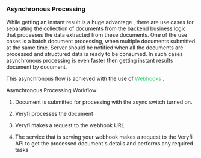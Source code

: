<h3 className="h3-title" id="asynchronous-new-api-docs">Asynchronous Processing</h3> 

<p className="p-text">While getting an instant result is a huge advantage , there are use cases for separating the collection of documents from the backend business logic that processes the data extracted from these documents. One of the use cases is a batch document processing, when multiple documents submitted at the same time. Server should be notified when all the documents are processed and structured data is ready to be consumed. In such cases asynchronous processing is even faster then getting instant results document by document.</p>

<p className="p-text">This asynchronous flow is achieved with the use of <a href="#form-data-upload-new-api-docs" style="color: #22CF6D"> Webhooks </a>.</p>

<p className="p-text"> Asynchronous Processing Workflow: </p>

1. <p className="p-text"> Document is submitted for processing with the async switch turned on.</p>
2. <p className="p-text">Veryfi processes the document</p>
3. <p className="p-text">Veryfi makes a request to the webhook URL</p>
4. <p className="p-text">The service that is serving your webhook makes a request to the Veryfi API to get the processed document's details and performs any required tasks</p>
